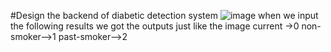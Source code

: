 #Design the backend of diabetic detection system
![image](https://github.com/user-attachments/assets/79efa426-c215-44bb-873c-8a7bf4ceac1c)
when we input the following results we got the outputs just like the image
current ->0
non-smoker-->1
past-smoker-->2
